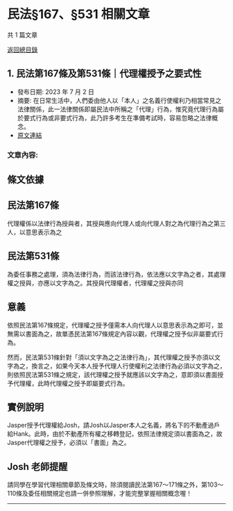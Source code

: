 # 民法§167、§531 相關文章

共 1 篇文章

[返回總目錄](00_總目錄.md)

## 1. 民法第167條及第531條｜代理權授予之要式性

- 發布日期: 2023 年 7 月 2 日
- 摘要: 在日常生活中，人們委由他人以「本人」之名義行使權利乃相當常見之法律關係，此一法律關係即屬民法中所稱之「代理」行為，惟究竟代理行為屬於要式行為或非要式行為，此乃許多考生在準備考試時，容易忽略之法律概念。
- [原文連結](https://www.jasper-realestate.com/%e4%bb%a3%e7%90%86%e6%ac%8a%e6%8e%88%e4%ba%88%e4%b9%8b%e8%a6%81%e5%bc%8f%e6%80%a7_%e6%b0%91%e6%b3%95%e7%ac%ac_167_%e6%a2%9d%e5%8f%8a%e7%ac%ac_531_%e6%a2%9d/)

### 文章內容:

## 條文依據

## 民法第167條

代理權係以法律行為授與者，其授與應向代理人或向代理人對之為代理行為之第三人，以意思表示為之

## 民法第531條

為委任事務之處理，須為法律行為，而該法律行為，依法應以文字為之者，其處理權之授與，亦應以文字為之。其授與代理權者，代理權之授與亦同

## 意義

依照民法第167條規定，代理權之授予僅需本人向代理人以意思表示為之即可，並無需以書面為之，故單憑民法第167條規定內容以觀，代理權之授予似非屬要式行為。

然而，民法第531條針對「須以文字為之之法律行為」，其代理權之授予亦須以文字為之，換言之，如果今天本人授予代理人行使權利之法律行為必須以文字為之，則依照民法第531條之規定，該代理權之授予就應該以文字為之，意即須以書面授予代理權，此時代理權之授予即屬要式行為。

## 實例說明

Jasper授予代理權給Josh，請Josh以Jasper本人之名義，將名下的不動產過戶給Hank。此時，由於不動產所有權之移轉登記，依照法律規定須以書面為之，故Jasper代理權之授予，必須以「書面」為之。

## Josh 老師提醒

請同學在學習代理相關章節及條文時，除須閱讀民法第167～171條之外，第103～110條及委任相關規定也請一併參照理解，才能完整掌握相關概念喔！

---


